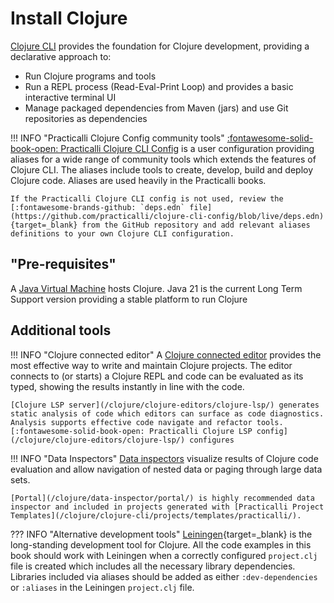 # Install Clojure

[Clojure CLI](clojure-cli.md) provides the foundation for Clojure development, providing a declarative approach to:

* Run Clojure programs and tools
* Run a REPL process (Read-Eval-Print Loop) and provides a basic interactive terminal UI
* Manage packaged dependencies from Maven (jars) and use Git repositories as dependencies

!!! INFO "Practicalli Clojure Config community tools"
    [:fontawesome-solid-book-open: Practicalli Clojure CLI Config](clojure-cli/#practicalli-clojure-cli-config) is a user configuration providing aliases for a wide range of community tools which extends the features of Clojure CLI.  The aliases include tools to create, develop, build and deploy Clojure code.  Aliases are used heavily in the Practicalli books.

    If the Practicalli Clojure CLI config is not used, review the [:fontawesome-brands-github: `deps.edn` file](https://github.com/practicalli/clojure-cli-config/blob/live/deps.edn){target=_blank} from the GitHub repository and add relevant aliases definitions to your own Clojure CLI configuration.

## "Pre-requisites"
    
A [Java Virtual Machine](java.md) hosts Clojure. Java 21 is the current Long Term Support version providing a stable platform to run Clojure


## Additional tools

!!! INFO "Clojure connected editor"
    A [Clojure connected editor](/clojure/clojure-editors/) provides the most effective way to write and maintain Clojure projects.  The editor connects to (or starts) a Clojure REPL and code can be evaluated as its typed, showing the results instantly in line with the code.

    [Clojure LSP server](/clojure/clojure-editors/clojure-lsp/) generates static analysis of code which editors can surface as code diagnostics.  Analysis supports effective code navigate and refactor tools. [:fontawesome-solid-book-open: Practicalli Clojure LSP config](/clojure/clojure-editors/clojure-lsp/) configures 

!!! INFO "Data Inspectors"
    [Data inspectors](/clojure/data-inspectors/) visualize results of Clojure code evaluation and allow navigation of nested data or paging through large data sets.

    [Portal](/clojure/data-inspector/portal/) is highly recommended data inspector and included in projects generated with [Practicalli Project Templates](/clojure/clojure-cli/projects/templates/practicalli/).


??? INFO "Alternative development tools"
    [Leiningen](https://leiningen.org){target=_blank} is the long-standing development tool for Clojure.  All the code examples in this book should work with Leiningen when a correctly configured `project.clj` file is created which includes all the necessary library dependencies.  Libraries included via aliases should be added as either `:dev-dependencies` or `:aliases` in the Leiningen `project.clj` file.

